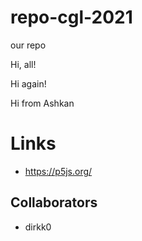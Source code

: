 # repo-cgl-2021
our repo

Hi, all!

Hi again!

Hi from Ashkan


# Links

- https://p5js.org/


## Collaborators

- dirkk0
